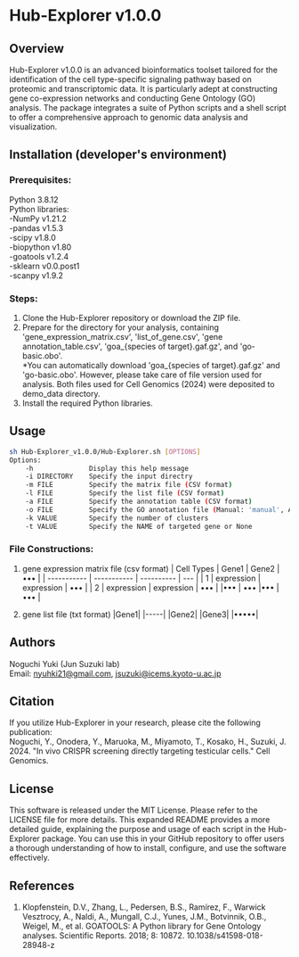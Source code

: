 # Hub-Explorer v1.0.0
## Overview
Hub-Explorer v1.0.0 is an advanced bioinformatics toolset tailored for the identification of the cell type-specific signaling pathway based on proteomic and transcriptomic data. It is particularly adept at constructing gene co-expression networks and conducting Gene Ontology (GO) analysis. The package integrates a suite of Python scripts and a shell script to offer a comprehensive approach to genomic data analysis and visualization.

## Installation (developer's environment)
### Prerequisites:
Python 3.8.12 \
Python libraries:\
-NumPy v1.21.2\
-pandas v1.5.3\
-scipy v1.8.0\
-biopython v1.80\
-goatools v1.2.4\
-sklearn v0.0.post1\
-scanpy v1.9.2
### Steps:
1. Clone the Hub-Explorer repository or download the ZIP file.
2. Prepare for the directory for your analysis, containing 'gene_expression_matrix.csv', 'list_of_gene.csv', 'gene annotation_table.csv', 'goa_{species of target}.gaf.gz', and 'go-basic.obo'.\
*You can automatically download 'goa_{species of target}.gaf.gz' and 'go-basic.obo'. However, please take care of file version used for analysis. Both files used for Cell Genomics (2024) were deposited to demo_data directory.
3. Install the required Python libraries.

## Usage
```bash
sh Hub-Explorer_v1.0.0/Hub-Explorer.sh [OPTIONS]
Options:
    -h          	Display this help message
    -i DIRECTORY	Specify the input directry
    -m FILE     	Specify the matrix file (CSV format)
    -l FILE     	Specify the list file (CSV format)
    -a FILE     	Specify the annotation table (CSV format)
    -o FILE     	Specify the GO annotation file (Manual: 'manual', Auto:'human' for Homo Sapiens, 'mouse' for Mus Musculus)
    -k VALUE    	Specify the number of clusters
    -t VALUE		Specify the NAME of targeted gene or None
```
### File Constructions:
1. gene expression matrix file (csv format)
| Cell Types  | Gene1       | Gene2      | ••• |
| ----------- | ----------- | ---------- | --- |
| 1           | expression  | expression | ••• |
| 2           | expression  | expression | ••• |
|•••          | •••         |•••         | ••• |

2. gene list file (txt format)
|Gene1|
|-----|
|Gene2|
|Gene3|
|•••••|

## Authors
Noguchi Yuki (Jun Suzuki lab)\
Email: nyuhki21@gmail.com, jsuzuki@icems.kyoto-u.ac.jp

## Citation
If you utilize Hub-Explorer in your research, please cite the following publication:\
Noguchi, Y., Onodera, Y., Maruoka, M., Miyamoto, T., Kosako, H., Suzuki, J. 2024. "In vivo CRISPR screening directly targeting testicular cells." Cell Genomics.

## License
This software is released under the MIT License. Please refer to the LICENSE file for more details.
This expanded README provides a more detailed guide, explaining the purpose and usage of each script in the Hub-Explorer package. You can use this in your GitHub repository to offer users a thorough understanding of how to install, configure, and use the software effectively.

## References
1. Klopfenstein, D.V., Zhang, L., Pedersen, B.S., Ramírez, F., Warwick Vesztrocy, A., Naldi, A., Mungall, C.J., Yunes, J.M., Botvinnik, O.B., Weigel, M., et al. GOATOOLS: A Python library for Gene Ontology analyses. Scientific Reports. 2018; 8: 10872. 10.1038/s41598-018-28948-z
